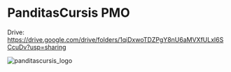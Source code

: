 # PanditasCursis PMO
Drive: https://drive.google.com/drive/folders/1qiDxwoTDZPgY8nU6aMVXfULxl6SCcuDv?usp=sharing

![panditascursis_logo](https://i.imgur.com/mzEOWVx.png)
